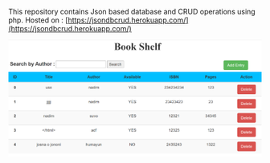 This repository contains Json based database and CRUD operations using php. 
Hosted on : [https://jsondbcrud.herokuapp.com/](https://jsondbcrud.herokuapp.com/)

![](https://github.com/Nadim-Mahmud/JsonDB/blob/master/home.png)
